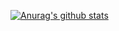 [![Anurag's github stats](https://github-readme-stats.vercel.app/api?username=luohua13)](https://github.com/luohua13/luoohua13)
